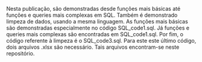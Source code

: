 Nesta publicação, são demonstradas desde funções mais básicas até funções e queries mais complexas em SQL. Também é demonstrado limpeza de dados, usando a mesma linguagem.
As funções mais básicas são demonstradas especialmente no código SQL_code1.sql. Já funções e queries mais complexas são encontradas em SQL_code1.sql. Por fim, o código referente à limpeza é o SQL_code3.sql. Para este este último código, dois arquivos .xlsx são necessário. Tais arquivos encontram-se neste repositório.
